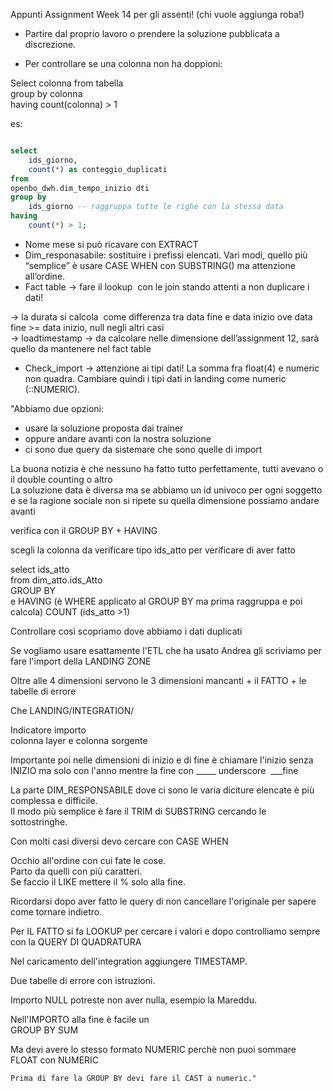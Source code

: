 Appunti Assignment Week 14 per gli assenti! (chi vuole aggiunga roba!)

- Partire dal proprio lavoro o prendere la soluzione pubblicata a discrezione.

- Per controllare se una colonna non ha doppioni:

Select colonna from tabella  
group by colonna  
having count(colonna) > 1

es: 

```sql

select
	ids_giorno,
	count(*) as conteggio_duplicati
from
openbo_dwh.dim_tempo_inizio dti
group by
	ids_giorno -- raggruppa tutte le righe con la stessa data
having
	count(*) > 1;
```

- Nome mese si può ricavare con EXTRACT
- Dim_responasabile: sostituire i prefissi elencati. Vari modi, quello più “semplice” è usare CASE WHEN con SUBSTRING() ma attenzione all’ordine.
- Fact table → fare il lookup  con le join stando attenti a non duplicare i dati!

→ la durata si calcola  come differenza tra data fine e data inizio ove data fine >= data inizio, null negli altri casi  
→ loadtimestamp → da calcolare nelle dimensione dell’assignment 12, sarà quello da mantenere nel fact table

- Check_import → attenzione ai tipi dati! La somma fra float(4) e numeric non quadra. Cambiare quindi i tipi dati in landing come numeric (::NUMERIC).

"Abbiamo due opzioni:  
- usare la soluzione proposta dai trainer  
- oppure andare avanti con la nostra soluzione  
- ci sono due query da sistemare che sono quelle di import  
  
La buona notizia è che nessuno ha fatto tutto perfettamente, tutti avevano o il double counting o altro  
La soluzione data è diversa ma se abbiamo un id univoco per ogni soggetto e se la ragione sociale non si ripete su quella dimensione possiamo andare avanti  
  
verifica con il GROUP BY + HAVING  
  
scegli la colonna da verificare tipo ids_atto per verificare di aver fatto  
  
select ids_atto  
from dim_atto.ids_Atto  
GROUP BY  
e HAVING (è WHERE applicato al GROUP BY ma prima raggruppa e poi calcola) COUNT (ids_atto >1)  
  
Controllare così scopriamo dove abbiamo i dati duplicati  
  
Se vogliamo usare esattamente l'ETL che ha usato Andrea gli scriviamo per fare l'import della LANDING ZONE  
  
Oltre alle 4 dimensioni servono le 3 dimensioni mancanti + il FATTO + le tabelle di errore  
  
Che LANDING/INTEGRATION/  
  
Indicatore importo  
colonna layer e colonna sorgente  
  
Importante poi nelle dimensioni di inizio e di fine è chiamare l'inizio senza INIZIO ma solo con l'anno mentre la fine con _____ underscore  ___fine  
  
La parte DIM_RESPONSABILE dove ci sono le varia diciture elencate è più complessa e difficile.  
Il modo più semplice è fare il TRIM di SUBSTRING cercando le sottostringhe.  
  
Con molti casi diversi devo cercare con CASE WHEN  
  
Occhio all'ordine con cui fate le cose.  
Parto da quelli con più caratteri.  
Se faccio il LIKE mettere il % solo alla fine.  
  
Ricordarsi dopo aver fatto le query di non cancellare l'originale per sapere come tornare indietro.  
  
Per IL FATTO si fa LOOKUP per cercare i valori e dopo controlliamo sempre con la QUERY DI QUADRATURA  
  
Nel caricamento dell'integration aggiungere TIMESTAMP.  
  
Due tabelle di errore con istruzioni.  
  
Importo NULL potreste non aver nulla, esempio la Mareddu.  
  
Nell'IMPORTO alla fine è facile un  
GROUP BY SUM  
  
Ma devi avere lo stesso formato NUMERIC perchè non puoi sommare FLOAT con NUMERIC  
  
	Prima di fare la GROUP BY devi fare il CAST a numeric."